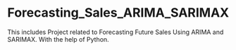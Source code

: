 # Forecasting_Sales_ARIMA_SARIMAX
This includes Project related to Forecasting Future Sales Using ARIMA and SARIMAX.
With the help of Python.
